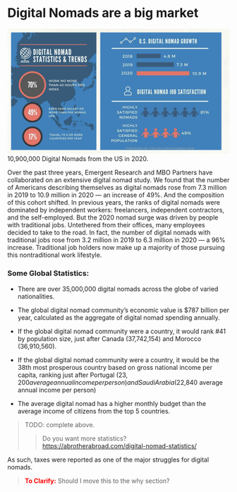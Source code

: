 
# Digital Nomads are a big market

![image alt text](img/nomad_stats.png)10,900,000 Digital Nomads from the US in 2020.

Over the past three years, Emergent Research and MBO Partners have collaborated on an extensive digital nomad study. We found that the number of Americans describing themselves as digital nomads rose from 7.3 million in 2019 to 10.9 million in 2020 — an increase of 49%. And the composition of this cohort shifted. In previous years, the ranks of digital nomads were dominated by independent workers: freelancers, independent contractors, and the self-employed. But the 2020 nomad surge was driven by people with traditional jobs. Untethered from their offices, many employees decided to take to the road. In fact, the number of digital nomads with traditional jobs rose from 3.2 million in 2019 to 6.3 million in 2020 — a 96% increase. Traditional job holders now make up a majority of those pursuing this nontraditional work lifestyle.

### Some Global Statistics:

* There are over 35,000,000 digital nomads across the globe of varied nationalities.

* The global digital nomad community’s economic value is $787 billion per year, calculated as the aggregate of digital nomad spending annually.

* If the global digital nomad community were a country, it would rank #41 by population size, just after Canada (37,742,154) and Morocco (36,910,560).

* If the global digital nomad community were a country, it would be the 38th most prosperous country based on gross national income per capita, ranking just after Portugal ($23,200 average annual income per person) and Saudi Arabia ($22,840 average annual income per person)

* The average digital nomad has a higher monthly budget than the average income of citizens from the top 5 countries.

> TODO: complete above.
>> Do you want more statistics? https://abrotherabroad.com/digital-nomad-statistics/

As such, taxes were reported as one of the major struggles for digital nomads.
> <span style="color:red">**To Clarify:**</span> Should I move this to the why section?
